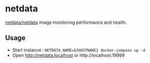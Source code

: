 # netdata

[netdata/netdata](https://hub.docker.com/r/netdata/netdata) image monitoring performance and health.

## Usage

* Start instance : `NETDATA_NAME=${HOSTNAME} docker-compose up -d`
* Open http://netdata.localhost or http://localhost:19999

